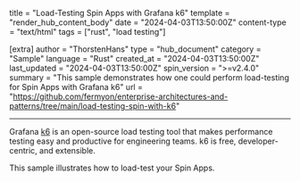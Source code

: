 title = "Load-Testing Spin Apps with Grafana k6"
template = "render_hub_content_body"
date = "2024-04-03T13:50:00Z"
content-type = "text/html"
tags = ["rust", "load testing"]

[extra]
author = "ThorstenHans"
type = "hub_document"
category = "Sample"
language = "Rust"
created_at = "2024-04-03T13:50:00Z"
last_updated = "2024-04-03T13:50:00Z"
spin_version = ">=v2.4.0"
summary =  "This sample demonstrates how one could perform load-testing for Spin Apps with Grafana k6"
url = "https://github.com/fermyon/enterprise-architectures-and-patterns/tree/main/load-testing-spin-with-k6"

---

Grafana [k6](https://k6.io/) is an open-source load testing tool that makes performance testing easy and productive for engineering teams. k6 is free, developer-centric, and extensible.

This sample illustrates how to load-test your Spin Apps.